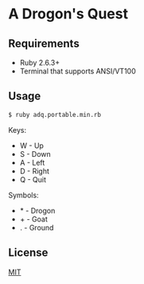 # A Drogon's Quest

## Requirements

- Ruby 2.6.3+
- Terminal that supports ANSI/VT100

## Usage

```bash
$ ruby adq.portable.min.rb
```

Keys:

- W - Up
- S - Down
- A - Left
- D - Right
- Q - Quit

Symbols:

- \* - Drogon
- \+ - Goat
- \. - Ground

## License
[MIT](https://choosealicense.com/licenses/mit/)